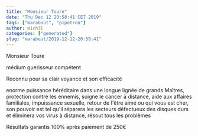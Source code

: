 ```yaml
---
title: "Monsieur Toure"
date: "Thu Dec 12 20:58:41 CET 2019"
tags: ["marabout", "pipotron"]
author: m1ch3l
categories: ["generated"]
slug: "marabout/2019-12-12-20:58:41"
---
```


Monsieur Toure

médium guerisseur compétent

Reconnu pour sa clair voyance et son efficacité

enorme puissance héréditaire dans une longue lignée de grands Maîtres, protection contre les ennemis, soigne le cancer à distance, aide aux affaires familiales, impuissance sexuelle, retour de l'être aimé ou qui vous est cher, son pouvoir est tel qu'il réparera les secteurs défectueux des disques durs et éliminera vos virus à distance, résout tous les problèmes

Résultats garantis 100% après paiement de 250€
